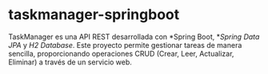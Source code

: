 # taskmanager-springboot
TaskManager es una API REST desarrollada con *Spring Boot, **Spring Data JPA* y *H2 Database*. Este proyecto permite gestionar tareas de manera sencilla, proporcionando operaciones CRUD (Crear, Leer, Actualizar, Eliminar) a través de un servicio web.
